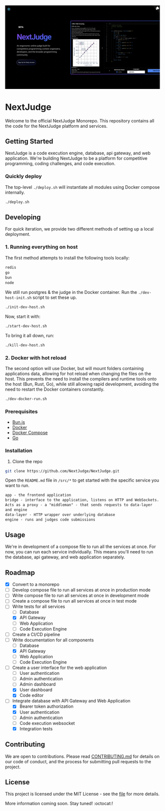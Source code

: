 ![Preview Image](images/nextjudge.png)

# NextJudge

Welcome to the official NextJudge Monorepo. This repository contains all the code for the NextJudge platform and services.

## Getting Started

NextJudge is a code execution engine, database, api gateway, and web application. We're building NextJudge to be a platform for competitive programming, coding challenges, and code execution.

### Quickly deploy

The top-level `./deploy.sh` will instantiate all modules using Docker compose internally.

```sh
./deploy.sh
```

## Developing

For quick iteration, we provide two different methods of setting up a local deployment.

### 1. Running everything on host

The first method attempts to install the following tools locally:

```sh
redis
go
bun
node
```

We still run postgres & the judge in the Docker container. Run the `./dev-host-init.sh` script to set these up.

```sh
./init-dev-host.sh
```

Now, start it with:
```sh
./start-dev-host.sh
```

To bring it all down, run:
```sh
./kill-dev-host.sh
```

### 2. Docker with hot reload

The second option will use Docker, but will mount folders containing applications data, allowing for hot reload when changing the files on the host. This prevents the need to install the compilers and runtime tools onto the host (Bun, Rust, Go), while still allowing rapid development, avoiding the need to restart the Docker containers constantly.

```sh
./dev-docker-run.sh
```


### Prerequisites

- [Bun.js](https://bun.sh/)
- [Docker](https://www.docker.com/)
- [Docker Compose](https://docs.docker.com/compose/)
- [Go](https://golang.org/)

### Installation

1. Clone the repo
```sh
git clone https://github.com/NextJudge/NextJudge.git
```

Open the `README.md` file in `/src/*` to get started with the specific service you want to run.
```
app - the frontend application
bridge - interface to the application, listens on HTTP and WebSockets. Acts as a proxy - a "middleman" - that sends requests to data-layer and engine
data-layer - HTTP wrapper over underlying database
engine - runs and judges code submissions
```

## Usage

We're in development of a compose file to run all the services at once. For now, you can run each service individually. This means you'll need to run the database, api gateway, and web application separately.

## Roadmap

- [x] Convert to a monorepo
- [ ] Develop compose file to run all services at once in production mode
- [ ] Write compose file to run all services at once in development mode
- [ ] Create a compose file to run all services at once in test mode
- [ ] Write tests for all services
  - [ ] Database
  - [x] API Gateway
  - [ ] Web Application
  - [ ] Code Execution Engine
- [ ] Create a CI/CD pipeline
- [ ] Write documentation for all components
  - [ ] Database
  - [x] API Gateway
  - [ ] Web Application
  - [ ] Code Execution Engine
- [ ] Create a user interface for the web application
  - [ ] User authentication
  - [ ] Admin authentication
  - [ ] Admin dashboard
  - [x] User dashboard
  - [x] Code editor
- [ ] Integrate database with API Gateway and Web Application
  - [x] Bearer token authorization
  - [x] User authentication
  - [ ] Admin authentication
  - [ ] Code execution websocket
  - [x] Integration tests

## Contributing

We are open to contributions. Please read [CONTRIBUTING.md](/CONTRIBUTING.md) for details on our code of conduct, and the process for submitting pull requests to the project.

## License

This project is licensed under the MIT License - see the [file](/LICENSE) for more details.

More information coming soon. Stay tuned! :octocat:!

